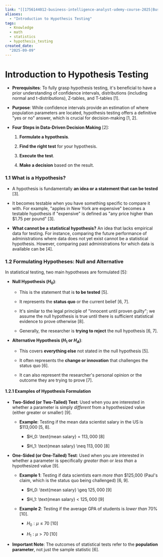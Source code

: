 ```yaml
---
link: "[[1756144012-business-intelligence-analyst-udemy-course-2025|Business Intelligence Analyst Udemy Course 2025]]"
aliases: 
  - "Introduction to Hypothesis Testing"
tags:
  - Knowledge
  - math
  - statistics
  - hypothesis_testing
created_date:
  "2025-09-09"
---
```

# Introduction to Hypothesis Testing
- **Prerequisites**: To fully grasp hypothesis testing, it's beneficial to have a prior understanding of confidence intervals, distributions (including normal and t-distributions), Z-tables, and T-tables [1].
    
- **Purpose**: While confidence intervals provide an estimation of where population parameters are located, hypothesis testing offers a definitive "yes or no" answer, which is crucial for decision-making [1, 2].
    
- **Four Steps in Data-Driven Decision Making** [2]:
    
    1. **Formulate a hypothesis**.
        
    2. **Find the right test** for your hypothesis.
        
    3. **Execute the test**.
        
    4. **Make a decision** based on the result.
        

### 1.1 What is a Hypothesis?

- A hypothesis is fundamentally **an idea or a statement that can be tested** [3].
    
- It becomes testable when you have something specific to compare it with. For example, "apples in New York are expensive" becomes a testable hypothesis if "expensive" is defined as "any price higher than $1.75 per pound" [3].
    
- **What cannot be a statistical hypothesis?** An idea that lacks empirical data for testing. For instance, comparing the future performance of administrations where data does not yet exist cannot be a statistical hypothesis. However, comparing past administrations for which data is available can be [4].
    

### 1.2 Formulating Hypotheses: Null and Alternative

In statistical testing, two main hypotheses are formulated [5]:

- **Null Hypothesis ($H_0$)**:
    
    - This is the statement that is **to be tested** [5].
        
    - It represents the **status quo** or the current belief [6, 7].
        
    - It's similar to the legal principle of "innocent until proven guilty"; we assume the null hypothesis is true until there is sufficient statistical evidence to prove otherwise [8].
        
    - Generally, the researcher is **trying to reject** the null hypothesis [6, 7].
        
- **Alternative Hypothesis ($H_1$ or $H_A$)**:
    
    - This covers **everything else** not stated in the null hypothesis [5].
        
    - It often represents the **change or innovation** that challenges the status quo [6].
        
    - It can also represent the researcher's personal opinion or the outcome they are trying to prove [7].
        

#### 1.2.1 Examples of Hypothesis Formulation

- **Two-Sided (or Two-Tailed) Test**: Used when you are interested in whether a parameter is simply _different_ from a hypothesized value (either greater or smaller) [9].
    
    - **Example**: Testing if the mean data scientist salary in the US is $113,000 [5, 8].
        
        - $H_0: \text{mean salary} = $113,000$ [8]
            
        - $H_1: \text{mean salary} \neq $113,000$ [8]
            
- **One-Sided (or One-Tailed) Test**: Used when you are interested in whether a parameter is specifically _greater than_ or _less than_ a hypothesized value [9].
    
    - **Example 1**: Testing if data scientists earn _more than_ $125,000 (Paul's claim, which is the status quo being challenged) [6, 9].
        
        - $H_0: \text{mean salary} \geq $125,000$ [9]
            
        - $H_1: \text{mean salary} < $125,000$ [9]
            
    - **Example 2**: Testing if the average GPA of students is _lower than_ 70% [10].
        
        - $H_0: \mu \leq 70%$ [10]
            
        - $H_1: \mu > 70%$ [10]
            
- **Important Note**: The outcomes of statistical tests refer to the **population parameter**, not just the sample statistic [6].



